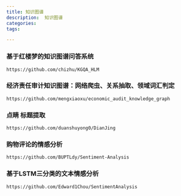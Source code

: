 ```yaml
---
title: 知识图谱
description:  知识图谱
categories:
tags:

---
```


### 基于红楼梦的知识图谱问答系统 ###

    https://github.com/chizhu/KGQA_HLM

### 经济责任审计知识图谱：网络爬虫、关系抽取、领域词汇判定 ###

    https://github.com/mengxiaoxu/economic_audit_knowledge_graph

### 点睛 标题提取 ###

    https://github.com/duanshuyong0/DianJing

### 购物评论的情感分析

```
https://github.com/BUPTLdy/Sentiment-Analysis
```

### 基于LSTM三分类的文本情感分析

```
https://github.com/Edward1Chou/SentimentAnalysis
```

